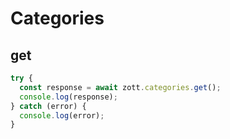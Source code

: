 # Categories

## get

```javascript
try {
  const response = await zott.categories.get();
  console.log(response);
} catch (error) {
  console.log(error);
}
```
